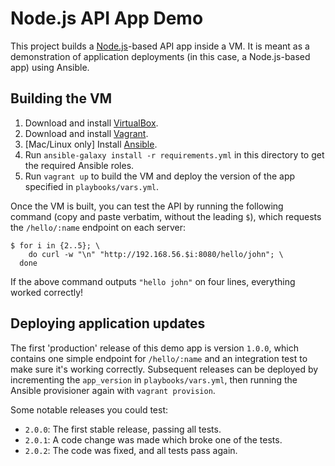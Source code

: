 # Node.js API App Demo

This project builds a [Node.js](https://nodejs.org/)-based API app inside a VM. It is meant as a demonstration of application deployments (in this case, a Node.js-based app) using Ansible.

## Building the VM

1. Download and install [VirtualBox](https://www.virtualbox.org/wiki/Downloads).
2. Download and install [Vagrant](http://www.vagrantup.com/downloads.html).
3. [Mac/Linux only] Install [Ansible](https://docs.ansible.com/ansible/latest/installation_guide/intro_installation.html).
4. Run `ansible-galaxy install -r requirements.yml` in this directory to get the required Ansible roles.
5. Run `vagrant up` to build the VM and deploy the version of the app specified in `playbooks/vars.yml`.

Once the VM is built, you can test the API by running the following command (copy and paste verbatim, without the leading `$`), which requests the `/hello/:name` endpoint on each server:

    $ for i in {2..5}; \
        do curl -w "\n" "http://192.168.56.$i:8080/hello/john"; \
      done

If the above command outputs `"hello john"` on four lines, everything worked correctly!

## Deploying application updates

The first 'production' release of this demo app is version `1.0.0`, which contains one simple endpoint for `/hello/:name` and an integration test to make sure it's working correctly. Subsequent releases can be deployed by incrementing the `app_version` in `playbooks/vars.yml`, then running the Ansible provisioner again with `vagrant provision`.

Some notable releases you could test:

- `2.0.0`: The first stable release, passing all tests.
- `2.0.1`: A code change was made which broke one of the tests.
- `2.0.2`: The code was fixed, and all tests pass again.
